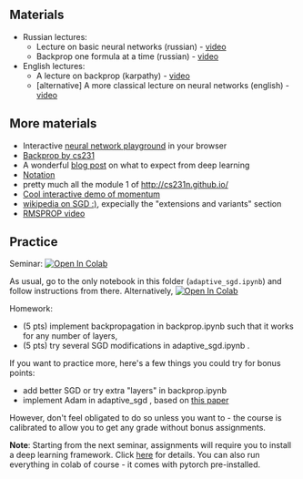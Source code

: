 
## Materials
* Russian lectures:
  * Lecture on basic neural networks (russian) - [video](https://yadi.sk/i/yyHZub6R3Ej5dV)
  * Backprop one formula at a time (russian) - [video](https://yadi.sk/i/0AuHgNsv3EHZhN)
* English lectures:
  * A lecture on backprop (karpathy) - [video](https://www.youtube.com/watch?v=59Hbtz7XgjM)
  * [alternative] A more classical lecture on neural networks (english) - [video](https://www.youtube.com/watch?v=uXt8qF2Zzfo)


## More materials
  - Interactive [neural network playground](http://playground.tensorflow.org/) in your browser
  - [Backprop by cs231](http://cs231n.github.io/optimization-2/)
  - A wonderful [blog post](http://karpathy.github.io/2019/04/25/recipe/) on what to expect from deep learning
  - [Notation](http://cs231n.github.io/neural-networks-1/#nn)
  - pretty much all the module 1 of http://cs231n.github.io/
  - [Cool interactive demo of momentum](http://distill.pub/2017/momentum/)
  - [wikipedia on SGD :)](https://en.wikipedia.org/wiki/Stochastic_gradient_descent), expecially the "extensions and variants" section
  - [RMSPROP video](https://www.youtube.com/watch?v=defQQqkXEfE)


## Practice

Seminar: [![Open In Colab](https://colab.research.google.com/assets/colab-badge.svg)](https://colab.research.google.com/github/yandexdataschool/Practical_DL/blob/fall23/week01_backprop/backprop.ipynb)


As usual, go to the only notebook in this folder (`adaptive_sgd.ipynb`) and follow instructions from there. Alternatively, [![Open In Colab](https://colab.research.google.com/assets/colab-badge.svg)](https://colab.research.google.com/github/yandexdataschool/Practical_DL/blob/fall23/week01_backprop/adaptive_sgd.ipynb)


Homework:
- (5 pts) implement backpropagation in backprop.ipynb such that it works for any number of layers,
- (5 pts) try several SGD modifications in adaptive_sgd.ipynb .

If you want to practice more, here's a few things you could try for bonus points:
- add better SGD or try extra "layers" in backprop.ipynb
- implement Adam in adaptive_sgd , based on [this paper](https://arxiv.org/abs/1412.6980)

However, don't feel obligated to do so unless you want to - the course is calibrated to allow you to get any grade without bonus assignments.


__Note__: Starting from the next seminar, assignments will require you to install a deep learning framework. Click [here](https://github.com/yandexdataschool/Practical_DL/issues/6) for details. You can also run everything in colab of course - it comes with pytorch pre-installed.

